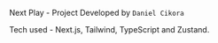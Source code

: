 Next Play - Project Developed by `Daniel Cikora`

Tech used - Next.js, Tailwind, TypeScript and Zustand.
